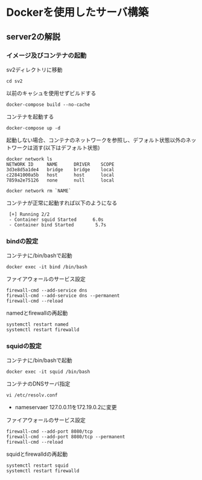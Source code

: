 # Dockerを使用したサーバ構築

## server2の解説

### イメージ及びコンテナの起動

sv2ディレクトリに移動

```shell
cd sv2
```

以前のキャシュを使用せずビルドする

```shell
docker-compose build --no-cache
```

コンテナを起動する

```shell
docker-compose up -d
```

起動しない場合、コンテナのネットワークを参照し、デフォルト状態以外のネットワークは消す(以下はデフォルト状態)

```shell
docker network ls
NETWORK ID     NAME      DRIVER    SCOPE
3d3e8d5a1de4   bridge    bridge    local
c22841000a5b   host      host      local
7859a2e75126   none      null      local
```

```shell
docker network rm `NAME`
```

コンテナが正常に起動すれば以下のようになる

```shell
 [+] Running 2/2
 - Container squid Started      6.0s 
 - Container bind Started        5.7s    
```

### bindの設定

コンテナに/bin/bashで起動

```shell
docker exec -it bind /bin/bash
```

ファイアウォールのサービス設定

```shell
firewall-cmd --add-service dns
firewall-cmd --add-service dns --permanent
firewall-cmd --reload
```

namedとfirewallの再起動

```shell
systemctl restart named
systemctl restart firewalld
```

### squidの設定

コンテナに/bin/bashで起動

```shell
docker exec -it squid /bin/bash
```

コンテナのDNSサーバ指定

```shell
vi /etc/resolv.conf
```

- nameservaer 127.0.0.11を172.19.0.2に変更

ファイアウォールのサービス設定

```shell
firewall-cmd --add-port 8080/tcp
firewall-cmd --add-port 8080/tcp --permanent
firewall-cmd --reload
```

squidとfirewalldの再起動

```shell
systemctl restart squid
systemctl restart firewalld
```
